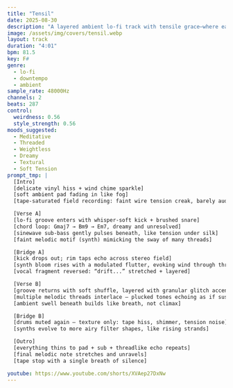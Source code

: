 ```yaml
---
title: "Tensil"
date: 2025-08-30
description: "A layered ambient lo-fi track with tensile grace—where each sound strand sways gently but remains rooted. Dreamy chords, soft percussion, and threadlike melodies drift through filtered air."
image: /assets/img/covers/tensil.webp
layout: track
duration: "4:01"
bpm: 81.5
key: F#
genre:
  - lo-fi
  - downtempo
  - ambient
sample_rate: 48000Hz
channels: 2
beats: 287
control:
  weirdness: 0.56
  style_strength: 0.56
moods_suggested:
  - Meditative
  - Threaded
  - Weightless
  - Dreamy
  - Textural
  - Soft Tension
prompt_tmp: |
  [Intro]  
  [delicate vinyl hiss + wind chime sparkle]  
  [soft ambient pad fading in like fog]  
  [tape-saturated field recording: faint wire tension creak, barely audible]

  [Verse A]  
  [lo-fi groove enters with whisper-soft kick + brushed snare]  
  [chord loop: Gmaj7 → Bm9 → Em7, dreamy and unresolved]  
  [sinewave sub-bass gently pulses beneath, like tension under silk]  
  [faint melodic motif (synth) mimicking the sway of many threads]

  [Bridge A]  
  [kick drops out; rim taps echo across stereo field]  
  [synth bloom rises with a modulated flutter, evoking wind through thread]  
  [vocal fragment reversed: “drift...” stretched + layered]

  [Verse B]  
  [groove returns with soft shuffle, layered with granular glitch accents]  
  [multiple melodic threads interlace — plucked tones echoing as if suspended]  
  [ambient swell beneath builds like breath, not climax]

  [Bridge B]  
  [drums muted again — texture only: tape hiss, shimmer, tension noise]  
  [synths evolve to more airy filter shapes, like rising strands]

  [Outro]  
  [everything thins to pad + sub + threadlike echo repeats]  
  [final melodic note stretches and unravels]  
  [tape stop with a single breath of silence]

youtube: https://www.youtube.com/shorts/XVAep27DxNw
---
```

